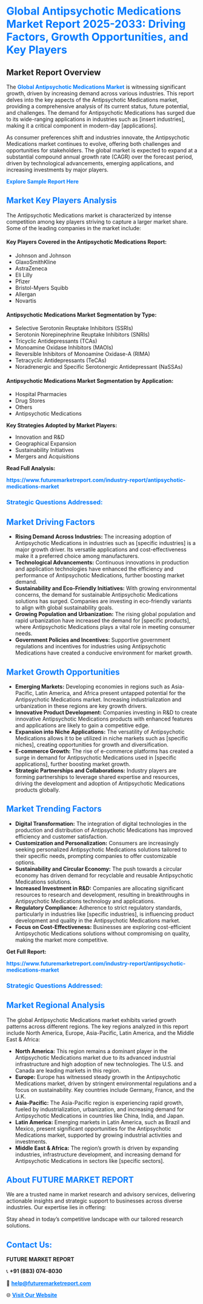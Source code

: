 <h1 style="color: #007BFF;">Global Antipsychotic Medications Market Report 2025-2033: Driving Factors, Growth Opportunities, and Key Players</h1>

<section id="overview">
<h2>Market Report Overview</h2>
<p>The <a href="https://www.futuremarketreport.com/industry-report/antipsychotic-medications-market" style="color: #007BFF; text-decoration: none;"><strong>Global Antipsychotic Medications Market</strong></a> is witnessing significant growth, driven by increasing demand across various industries. This report delves into the key aspects of the Antipsychotic Medications market, providing a comprehensive analysis of its current status, future potential, and challenges. The demand for Antipsychotic Medications has surged due to its wide-ranging applications in industries such as [insert industries], making it a critical component in modern-day [applications].</p>
<p>As consumer preferences shift and industries innovate, the Antipsychotic Medications market continues to evolve, offering both challenges and opportunities for stakeholders. The global market is expected to expand at a substantial compound annual growth rate (CAGR) over the forecast period, driven by technological advancements, emerging applications, and increasing investments by major players.</p>
</section>

<section id="overview">
<p><a href="https://www.futuremarketreport.com/request-sample/reportId=125802" style="color: #007BFF; text-decoration: none;"><strong>Explore Sample Report Here</strong></a></p>
</section>

<section id="key-players">
<h2 style="color: #007BFF;">Market Key Players Analysis</h2>
<p>The Antipsychotic Medications market is characterized by intense competition among key players striving to capture a larger market share. Some of the leading companies in the market include:</p>
<h4>Key Players Covered in the Antipsychotic Medications Report:</h4>
<ul><li>Johnson and Johnson</li><li>GlaxoSmithKline</li><li>AstraZeneca</li><li>Eli Lilly</li><li>Pfizer</li><li>Bristol-Myers Squibb</li><li>Allergan</li><li>Novartis</li></ul>
<h4>Antipsychotic Medications Market Segmentation by Type:</h4>
<ul><li>Selective Serotonin Reuptake Inhibitors (SSRIs)</li><li>Serotonin Norepinephrine Reuptake Inhibitors (SNRIs)</li><li>Tricyclic Antidepressants (TCAs)</li><li>Monoamine Oxidase Inhibitors (MAOIs)</li><li>Reversible Inhibitors of Monoamine Oxidase-A (RIMA)</li><li>Tetracyclic Antidepressants (TeCAs)</li><li>Noradrenergic and Specific Serotonergic Antidepressant (NaSSAs)</li></ul>

<h4>Antipsychotic Medications Market Segmentation by Application:</h4>
<ul><li>Hospital Pharmacies</li><li>Drug Stores</li><li>Others</li><li>Antipsychotic Medications</li></ul>
<p><strong>Key Strategies Adopted by Market Players:</strong></p>
<ul>
<li>Innovation and R&D</li>
<li>Geographical Expansion</li>
<li>Sustainability Initiatives</li>
<li>Mergers and Acquisitions</li>
</ul>
</section>

<section>
<p><strong>Read Full Analysis: </strong></p><a href="https://www.futuremarketreport.com/industry-report/antipsychotic-medications-market" style="color: #007BFF; text-decoration: none;"><strong>https://www.futuremarketreport.com/industry-report/antipsychotic-medications-market</strong></a>
<h3 style="color: #007BFF;">Strategic Questions Addressed:</h3>
</section>

<section id="driving-factors">
<h2 style="color: #007BFF;">Market Driving Factors</h2>
<ul>
<li><strong>Rising Demand Across Industries:</strong> The increasing adoption of Antipsychotic Medications in industries such as [specific industries] is a major growth driver. Its versatile applications and cost-effectiveness make it a preferred choice among manufacturers.</li>
<li><strong>Technological Advancements:</strong> Continuous innovations in production and application technologies have enhanced the efficiency and performance of Antipsychotic Medications, further boosting market demand.</li>
<li><strong>Sustainability and Eco-Friendly Initiatives:</strong> With growing environmental concerns, the demand for sustainable Antipsychotic Medications solutions has surged. Companies are investing in eco-friendly variants to align with global sustainability goals.</li>
<li><strong>Growing Population and Urbanization:</strong> The rising global population and rapid urbanization have increased the demand for [specific products], where Antipsychotic Medications plays a vital role in meeting consumer needs.</li>
<li><strong>Government Policies and Incentives:</strong> Supportive government regulations and incentives for industries using Antipsychotic Medications have created a conducive environment for market growth.</li>
</ul>
</section>

<section id="growth-opportunities">
<h2 style="color: #007BFF;">Market Growth Opportunities</h2>
<ul>
<li><strong>Emerging Markets:</strong> Developing economies in regions such as Asia-Pacific, Latin America, and Africa present untapped potential for the Antipsychotic Medications market. Increasing industrialization and urbanization in these regions are key growth drivers.</li>
<li><strong>Innovative Product Development:</strong> Companies investing in R&D to create innovative Antipsychotic Medications products with enhanced features and applications are likely to gain a competitive edge.</li>
<li><strong>Expansion into Niche Applications:</strong> The versatility of Antipsychotic Medications allows it to be utilized in niche markets such as [specific niches], creating opportunities for growth and diversification.</li>
<li><strong>E-commerce Growth:</strong> The rise of e-commerce platforms has created a surge in demand for Antipsychotic Medications used in [specific applications], further boosting market growth.</li>
<li><strong>Strategic Partnerships and Collaborations:</strong> Industry players are forming partnerships to leverage shared expertise and resources, driving the development and adoption of Antipsychotic Medications products globally.</li>
</ul>
</section>

<section id="trending-factors">
<h2 style="color: #007BFF;">Market Trending Factors</h2>
<ul>
<li><strong>Digital Transformation:</strong> The integration of digital technologies in the production and distribution of Antipsychotic Medications has improved efficiency and customer satisfaction.</li>
<li><strong>Customization and Personalization:</strong> Consumers are increasingly seeking personalized Antipsychotic Medications solutions tailored to their specific needs, prompting companies to offer customizable options.</li>
<li><strong>Sustainability and Circular Economy:</strong> The push towards a circular economy has driven demand for recyclable and reusable Antipsychotic Medications solutions.</li>
<li><strong>Increased Investment in R&D:</strong> Companies are allocating significant resources to research and development, resulting in breakthroughs in Antipsychotic Medications technology and applications.</li>
<li><strong>Regulatory Compliance:</strong> Adherence to strict regulatory standards, particularly in industries like [specific industries], is influencing product development and quality in the Antipsychotic Medications market.</li>
<li><strong>Focus on Cost-Effectiveness:</strong> Businesses are exploring cost-efficient Antipsychotic Medications solutions without compromising on quality, making the market more competitive.</li>
</ul>
</section>

<section>
<p><strong>Get Full Report: </strong></p><a href="https://www.futuremarketreport.com/industry-report/antipsychotic-medications-market" style="color: #007BFF; text-decoration: none;"><strong>https://www.futuremarketreport.com/industry-report/antipsychotic-medications-market</strong></a>
<h3 style="color: #007BFF;">Strategic Questions Addressed:</h3>
</section>


<section id="regional-analysis">
<h2 style="color: #007BFF;">Market Regional Analysis</h2>
<p>The global Antipsychotic Medications market exhibits varied growth patterns across different regions. The key regions analyzed in this report include North America, Europe, Asia-Pacific, Latin America, and the Middle East & Africa:</p>
<ul>
<li><strong>North America:</strong> This region remains a dominant player in the Antipsychotic Medications market due to its advanced industrial infrastructure and high adoption of new technologies. The U.S. and Canada are leading markets in this region.</li>
<li><strong>Europe:</strong> Europe has witnessed steady growth in the Antipsychotic Medications market, driven by stringent environmental regulations and a focus on sustainability. Key countries include Germany, France, and the U.K.</li>
<li><strong>Asia-Pacific:</strong> The Asia-Pacific region is experiencing rapid growth, fueled by industrialization, urbanization, and increasing demand for Antipsychotic Medications in countries like China, India, and Japan.</li>
<li><strong>Latin America:</strong> Emerging markets in Latin America, such as Brazil and Mexico, present significant opportunities for the Antipsychotic Medications market, supported by growing industrial activities and investments.</li>
<li><strong>Middle East & Africa:</strong> The region’s growth is driven by expanding industries, infrastructure development, and increasing demand for Antipsychotic Medications in sectors like [specific sectors].</li>
</ul>
</section>

<footer>
<h2 style="color: #007BFF;">About FUTURE MARKET REPORT</h2>
<p>We are a trusted name in market research and advisory services, delivering actionable insights and strategic support to businesses across diverse industries. Our expertise lies in offering:</p>

<p>Stay ahead in today’s competitive landscape with our tailored research solutions.</p>

<h2 style="color: #007BFF;">Contact Us:</h2>
<p><strong>FUTURE MARKET REPORT</strong></p>
<p>📞 <strong>+91 (883) 074-8030</strong></p>
<p>📧 <strong><a href="mailto:help@futuremarketreport.com" style="color: #007BFF;">help@futuremarketreport.com</a></strong></p>
<p>🌐 <strong><a href="https://www.futuremarketreport.com/" style="color: #007BFF;">Visit Our Website</a></strong></p>
</footer>